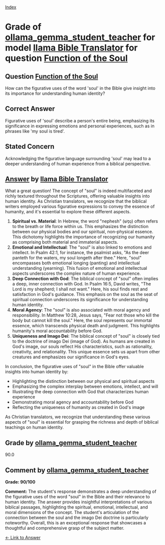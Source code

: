 
[Index](../../../../index.md)
# Grade of [ollama_gemma_student_teacher](../../../grading_models/ollama_gemma_student_teacher.md) for model [llama Bible Translator](../../../answering_models/llama_Bible_Translator.md) for question [Function of the Soul](../../../questions/Function_of_the_Soul.md)

## Question [Function of the Soul](../../../questions/Function_of_the_Soul.md)
How can the figurative uses of the word 'soul' in the Bible give insight into its importance for understanding human identity?

## Correct Answer
Figurative uses of 'soul' describe a person's entire being, emphasizing its significance in expressing emotions and personal experiences, such as in phrases like 'my soul is tired'.

## Stated Concern
Acknowledging the figurative language surrounding 'soul' may lead to a deeper understanding of human experience from a biblical perspective.

## [Answer](../Function_of_the_Soul.md) by [llama Bible Translator](../../../answering_models/llama_Bible_Translator.md)
What a great question! The concept of "soul" is indeed multifaceted and richly textured throughout the Scriptures, offering valuable insights into human identity. As Christian translators, we recognize that the biblical writers employed various figurative expressions to convey the essence of humanity, and it's essential to explore these different aspects.

1. **Spiritual vs. Material**: In Hebrew, the word "nephesh" (נֶפֶשׁ) often refers to the breath or life force within us. This emphasizes the distinction between our physical bodies and our spiritual, non-physical essence. This dichotomy highlights the importance of recognizing our humanity as comprising both material and immaterial aspects.
2. **Emotional and Intellectual**: The "soul" is also linked to emotions and intellect. In Psalm 42:1, for instance, the psalmist asks, "As the deer panteth for the waters, my soul longeth after thee." Here, "soul" encompasses both emotional longing (panting) and intellectual understanding (yearning). This fusion of emotional and intellectual aspects underscores the complex nature of human experience.
3. **Deep Connection with God**: The biblical concept of "soul" often implies a deep, inner connection with God. In Psalm 16:5, David writes, "The Lord is my shepherd; I shall not want." Here, his soul finds rest and satisfaction in God's guidance. This emphasis on the soul as the seat of spiritual connection underscores its significance for understanding human identity.
4. **Moral Agency**: The "soul" is also associated with moral agency and responsibility. In Matthew 10:28, Jesus says, "Fear not those who kill the body but cannot kill the soul." Here, the soul represents our immortal essence, which transcends physical death and judgment. This highlights humanity's moral accountability before God.
5. **Uniqueness and Imago Dei**: The biblical concept of "soul" is closely tied to the doctrine of imago Dei (image of God). As humans are created in God's image, our souls reflect His characteristics, such as rationality, creativity, and relationality. This unique essence sets us apart from other creatures and emphasizes our significance in God's eyes.

In conclusion, the figurative uses of "soul" in the Bible offer valuable insights into human identity by:

* Highlighting the distinction between our physical and spiritual aspects
* Emphasizing the complex interplay between emotions, intellect, and will
* Illustrating the deep connection with God that characterizes human experience
* Demonstrating moral agency and accountability before God
* Reflecting the uniqueness of humanity as created in God's image

As Christian translators, we recognize that understanding these various aspects of "soul" is essential for grasping the richness and depth of biblical teachings on human identity.

## Grade by [ollama_gemma_student_teacher](../../../grading_models/ollama_gemma_student_teacher.md)
90.0

## Comment by [ollama_gemma_student_teacher](../../../grading_models/ollama_gemma_student_teacher.md)
**Grade: 90/100**

**Comment:** The student's response demonstrates a deep understanding of the figurative uses of the word "soul" in the Bible and their relevance to human identity. The answer provides insightful interpretations of various biblical passages, highlighting the spiritual, emotional, intellectual, and moral dimensions of the concept. The student's articulation of the connection between the soul and the imago Dei doctrine is particularly noteworthy. Overall, this is an exceptional response that showcases a thoughtful and comprehensive grasp of the subject matter.

[&lt;- Link to Answer](../Function_of_the_Soul.md)
